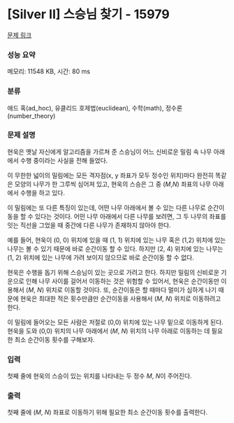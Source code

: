 # [Silver II] 스승님 찾기 - 15979 

[문제 링크](https://www.acmicpc.net/problem/15979) 

### 성능 요약

메모리: 11548 KB, 시간: 80 ms

### 분류

애드 혹(ad_hoc), 유클리드 호제법(euclidean), 수학(math), 정수론(number_theory)

### 문제 설명

<p>현욱은 옛날 자신에게 알고리즘을 가르쳐 준 스승님이 어느 신비로운 밀림 속 나무 아래에서 수행 중이라는 사실을 전해 들었다.</p>

<p>이 무한한 넓이의 밀림에는 모든 격자점(x, y 좌표가 모두 정수인 위치)마다 완전히 똑같은 모양의 나무가 한 그루씩 심어져 있고, 현욱의 스승은 그 중 (<em>M</em>,<em>N</em>) 좌표의 나무 아래에서 수행을 하고 있다.</p>

<p>이 밀림에는 또 다른 특징이 있는데, 어떤 나무 아래에서 볼 수 있는 다른 나무로 순간이동을 할 수 있다는 것이다. 어떤 나무 아래에서 다른 나무를 보려면, 그 두 나무의 좌표를 잇는 직선을 그었을 때 중간에 다른 나무가 존재하지 않아야 한다. </p>

<p>예를 들어, 현욱이 (0, 0) 위치에 있을 때 (1, 1) 위치에 있는 나무 혹은 (1,2) 위치에 있는 나무는 볼 수 있기 때문에 바로 순간이동 할 수 있다. 하지만 (2, 4) 위치에 있는 나무는 (1, 2) 위치에 있는 나무에 가려 보이지 않으므로 바로 순간이동 할 수 없다.</p>

<p>현욱은 수행을 돕기 위해 스승님이 있는 곳으로 가려고 한다. 하지만 밀림의 신비로운 기운으로 인해 나무 사이를 걸어서 이동하는 것은 위험할 수 있어서, 현욱은 순간이동만 이용해서 (<em>M</em>, <em>N</em>) 위치로 이동할 것이다. 또, 순간이동은 할 때마다 멀미가 심하게 나기 때문에 현욱은 최대한 적은 횟수만큼만 순간이동을 사용해서 (<em>M</em>, <em>N</em>) 위치로 이동하려고 한다.</p>

<p>이 밀림에 들어오는 모든 사람은 저절로 (0,0) 위치에 있는 나무 밑으로 이동하게 된다. 현욱을 도와 (0,0) 위치의 나무 아래에서 (<em>M</em>, <em>N</em>) 위치의 나무 아래로 이동하는 데 필요한 최소 순간이동 횟수를 구해보자.</p>

### 입력 

 <p>첫째 줄에 현욱의 스승이 있는 위치를 나타내는 두 정수 <em>M</em>, <em>N</em>이 주어진다.</p>

### 출력 

 <p>첫째 줄에 (<em>M</em>, <em>N</em>) 좌표로 이동하기 위해 필요한 최소 순간이동 횟수를 출력한다.</p>


